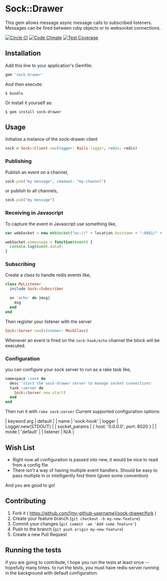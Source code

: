 # Sock::Drawer

This gem allows message async message calls to subscribed listeners.
Messages can be fired between ruby objects or to websocket connections.

[![Circle CI](https://circleci.com/gh/HParker/sock-drawer.svg?style=svg)](https://circleci.com/gh/HParker/sock-drawer)
[![Code Climate](https://codeclimate.com/github/HParker/sock-drawer/badges/gpa.svg)](https://codeclimate.com/github/HParker/sock-drawer)
[![Test Coverage](https://codeclimate.com/github/HParker/sock-drawer/badges/coverage.svg)](https://codeclimate.com/github/HParker/sock-drawer/coverage)

## Installation

Add this line to your application's Gemfile:

```ruby
gem 'sock-drawer'
```

And then execute:

    $ bundle

Or install it yourself as:

    $ gem install sock-drawer

## Usage

Initialize a instance of the sock-drawer client

```Ruby
sock = Sock::Client.new(logger: Rails.logger, redis: redis)
```

### Publishing

Publish an event on a channel,

```Ruby
sock.pub("my message", channel: "my-channel")
```

or publish to all channels,

```Ruby
sock.pub("my message")
```

### Receiving in Javascript

To capture the event in Javascript use something like,

```javascript
var webSocket = new WebSocket("ws://" + location.hostname + ":8081/" + "my-channel");

webSocket.onmessage = function(event) {
  console.log(event.data);
}
```

### Subscribing

Create a class to handle redis events like,

```Ruby
class MyListener
  include Sock::Subscriber

  on 'echo' do |msg|
    msg
  end
end
```

Then register your listener with the server

```Ruby
Sock::Server.new(listener: MockClass)
```

Whenever an event is fired on the `sock-hook/echo` channel the block will be executed.


### Configuration

you can configure your sock server to run as a rake task like,

```Ruby
namespace :sock do
  desc 'start the sock-drawer server to manage socket connections'
  task :server do
    Sock::Server.new.start!
  end
end
```

Then run it with `rake sock:server`
Current supported configuration options:

| keyword arg | default |
| name | 'sock-hook'
| logger | Logger.new(STDOUT) |
| socket_params | { host: '0.0.0.0', port: 8020 } |
| mode | 'default' |
| listener | N/A |

## Wish List

- Right now all configuration is passed into new, it would be nice to read from a config file
- There isn't a way of having multiple event handlers. Should be easy to pass multiple in or intelligently find them (given some convention)

And you are good to go!

## Contributing

1. Fork it ( https://github.com/[my-github-username]/sock-drawer/fork )
2. Create your feature branch (`git checkout -b my-new-feature`)
3. Commit your changes (`git commit -am 'Add some feature'`)
4. Push to the branch (`git push origin my-new-feature`)
5. Create a new Pull Request

## Running the tests

if you are going to contribute, I hope you run the tests at least once -- hopefully many times.
to run the tests, you must have redis-server running in the background with default configuration.
